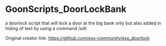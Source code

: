 # GoonScripts_DoorLockBank

a doorlock script that will lock a door at the big bank only but also added in hiding of text by using a command /sdt

Original creator link: https://github.com/esx-community/esx_doorlock
